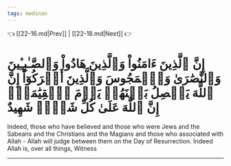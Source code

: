 ```yaml
---
tags: medinan
---
```


👈 [[22-16.md|Prev]] | [[22-18.md|Next]] 👉

# إِنَّ ٱلَّذِينَ ءَامَنُواْ وَٱلَّذِينَ هَادُواْ وَٱلصَّـٰبِـِٔينَ وَٱلنَّصَٰرَىٰ وَٱلۡمَجُوسَ وَٱلَّذِينَ أَشۡرَكُوٓاْ إِنَّ ٱللَّهَ يَفۡصِلُ بَيۡنَهُمۡ يَوۡمَ ٱلۡقِيَٰمَةِۚ إِنَّ ٱللَّهَ عَلَىٰ كُلِّ شَيۡءٖ شَهِيدٌ

Indeed, those who have believed and those who were Jews and the Sabeans and the Christians and the Magians and those who associated with Allah - Allah will judge between them on the Day of Resurrection. Indeed Allah is, over all things, Witness

---

